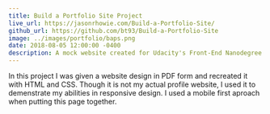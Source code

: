 ```yaml
---
title: Build a Portfolio Site Project
live_url: https://jasonrhowie.com/Build-a-Portfolio-Site/
github_url: https://github.com/bt93/Build-a-Portfolio-Site
image: ../images/portfolio/baps.png
date: 2018-08-05 12:00:00 -0400
description: A mock website created for Udacity's Front-End Nanodegree program.
---
```

In this project I was given a website design in PDF form and recreated it with HTML and CSS. Though it is not my actual profile website, I used it to demenstrate my abilities in responsive design. I used a mobile first aproach when putting this page together.
